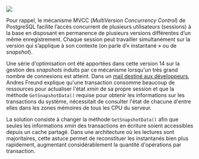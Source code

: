 <!--
Les commits sur ce sujet sont :

* https://commitfest.postgresql.org/29/2500/

Discussion

* https://gitlab.dalibo.info/formation/workshops/-/issues/137

-->

<div class="slide-content">

![](medias/connection-scalability-improvements.png)

</div>

<div class="notes">

Pour rappel, le mécanisme MVCC (_MultiVersion Concurrency Control_) de PostgreSQL
facilite l’accès concurrent de plusieurs utilisateurs (sessions) à la base en 
disposant en permanence de plusieurs versions différentes d’un même enregistrement.
Chaque session peut travailler simultanément sur la version qui s’applique à son
contexte (on parle d’« instantané » ou de _snapshot_).

Une série d'optimisation ont été apportées dans cette version 14 sur la gestion
des _snapshots_ induits par ce mécanisme lorsqu'un très grand nombre de connexions
est atteint. Dans un [mail destiné aux développeurs][20200301083601], Andres Freund
explique qu'une transaction consomme beaucoup de ressources pour actualiser l'état
_xmin_ de sa propre session et que la méthode `GetSnapshotData()` requise pour
obtenir les informations sur les transactions du système, nécessitait de consulter
l'état de chacune d'entre elles dans les zones mémoires de tous les CPU du serveur.

[20200301083601]: https://www.postgresql.org/message-id/flat/20200301083601.ews6hz5dduc3w2se@alap3.anarazel.de

La solution consiste à changer la méthode `GetSnapshotData()` afin que seules les
informations _xmin_ des transactions en écriture soient accessibles depuis un
cache partagé. Dans une architecture où les lectures sont majoritaires, cette
astuce permet de reconstituer les instantanés bien plus rapidement, augmentant 
considérablement la quantité d'opérations par transaction.

</div>
